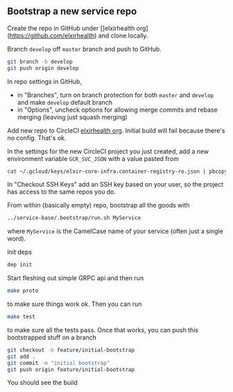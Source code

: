 ## Bootstrap a new service repo

Create the repo in GitHub under []elxirhealth org](https://github.com/elxirhealth) and clone locally.

Branch `develop` off `master` branch and push to GitHub.
```bash
git branch -b develop
git push origin develop
```
In repo settings in GitHub, 
- in "Branches", turn on branch protection for both `master` and `develop` and make `develop` default branch
- in "Options", uncheck options for allowing merge commits and rebase merging (leaving just squash merging)

Add new repo to CircleCI [elxirhealth org](https://circleci.com/gh/elxirhealth). Initial build will fail
because there's no config. That's ok. 

In the settings for the new CircleCI project you just created, add a new environment variable `GCR_SVC_JSON`
with a value pasted from
```bash
cat ~/.gcloud/keys/elxir-core-infra.container-registry-ro.json | pbcopy
```
In "Checkout SSH Keys" add an SSH key based on your user, so the project has access to the same repos you do.

From within (basically empty) repo, bootstrap all the goods with
```bash
../service-base/.bootstrap/run.sh MyService
```
where `MyService` is the CamelCase name of your service (often just a single word).

Init deps
```bash
dep init
```

Start fleshing out simple GRPC api and then run
```bash
make proto
```
to make sure things work ok. Then you can run 
```bash
make test
```
to make sure all the tests pass. Once that works, you can push this bootstrapped stuff on a branch
```bash
git checkout -b feature/initial-bootstrap
git add .
git commit -m "initial bootstrap"
git push origin feature/initial-bootstrap
```
You should see the build
